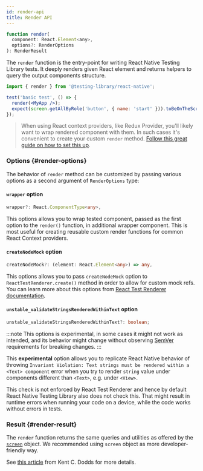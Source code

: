 ```yaml
---
id: render-api
title: Render API
---
```


```jsx
function render(
  component: React.Element<any>,
  options?: RenderOptions
): RenderResult
```

The `render` function is the entry-point for writing React Native Testing Library tests. It deeply renders given React element and returns helpers to query the output components structure.

```jsx
import { render } from '@testing-library/react-native';

test('basic test', () => {
  render(<MyApp />);
  expect(screen.getAllByRole('button', { name: 'start' })).toBeOnTheScreen();
});
```

> When using React context providers, like Redux Provider, you'll likely want to wrap rendered component with them. In such cases it's convenient to create your custom `render` method. [Follow this great guide on how to set this up](https://testing-library.com/docs/react-testing-library/setup#custom-render).

### Options {#render-options}

The behavior of `render` method can be customized by passing various options as a second argument of `RenderOptions` type:

#### `wrapper` option

```ts
wrapper?: React.ComponentType<any>,
```

This options allows you to wrap tested component, passed as the first option to the `render()` function, in additional wrapper component. This is most useful for creating reusable custom render functions for common React Context providers.

#### `createNodeMock` option

```ts
createNodeMock?: (element: React.Element<any>) => any,
```

This options allows you to pass `createNodeMock` option to `ReactTestRenderer.create()` method in order to allow for custom mock refs. You can learn more about this options from [React Test Renderer documentation](https://reactjs.org/docs/test-renderer.html#ideas).

#### `unstable_validateStringsRenderedWithinText` option

```ts
unstable_validateStringsRenderedWithinText?: boolean;
```

:::note
This options is experimental, in some cases it might not work as intended, and its behavior might change without observing [SemVer](https://semver.org/) requirements for breaking changes.
:::

This **experimental** option allows you to replicate React Native behavior of throwing `Invariant Violation: Text strings must be rendered within a <Text> component` error when you try to render `string` value under components different than `<Text>`, e.g. under `<View>`.

This check is not enforced by React Test Renderer and hence by default React Native Testing Library also does not check this. That might result in runtime errors when running your code on a device, while the code works without errors in tests.

### Result {#render-result}

The `render` function returns the same queries and utilities as offered by the [`screen`](#screen) object. We recommended using `screen` object as more developer-friendly way.

See [this article](https://kentcdodds.com/blog/common-mistakes-with-react-testing-library#not-using-screen) from Kent C. Dodds for more details.

